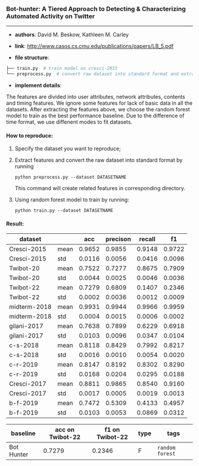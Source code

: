 ### Bot-hunter: A Tiered Approach to Detecting & Characterizing Automated Activity on Twitter

---

- **authors**: David M. Beskow,  Kathleen M. Carley

- **link**: http://www.casos.cs.cmu.edu/publications/papers/LB_5.pdf

- **file structure**: 

```python
├── train.py  # train model on cresci-2015
└── preprocess.py  # convert raw dataset into standard format and extract features

```

- **implement details**: 

The features are divided into user attributes, network attributes, contents and timing features. We ignore some features for lack of basic data in all the datasets. After extracting the features above, we choose the random forest model to train as the best performance baseline. Due to the difference of time format, we use diffenent modes to fit datasets.

#### How to reproduce:

1. Specify the dataset you want to reproduce;

2. Extract features and convert the raw dataset into standard format by running 

   `python preprocess.py --dataset DATASETNAME`

   This command will create related features in corresponding directory.

3. Using random forest model to train by running:

   `python train.py --dataset DATASETNAME`



#### Result:



| dataset      |      | acc    | precison | recall | f1     |
| ------------ | ---- | ------ | -------- | ------ | ------ |
| Cresci-2015  | mean | 0.9652 | 0.9855   | 0.9148 | 0.9722 |
| Cresci-2015  | std  | 0.0116 | 0.0056   | 0.0416 | 0.0096 |
| Twibot-20    | mean | 0.7522 | 0.7277   | 0.8675 | 0.7909 |
| Twibot-20    | std  | 0.0044 | 0.0025   | 0.0046 | 0.0036 |
| Twibot-22    | mean | 0.7279 | 0.6809   | 0.1407 | 0.2346 |
| Twibot-22    | std  | 0.0002 | 0.0036   | 0.0012 | 0.0009 |
| midterm-2018 | mean | 0.9931 | 0.9944   | 0.9966 | 0.9959 |
| midterm-2018 | std  | 0.0004 | 0.0015   | 0.0006 | 0.0002 |
| gilani-2017  | mean | 0.7638 | 0.7899   | 0.6229 | 0.6918 |
| gilani-2017  | std  | 0.0103 | 0.0096   | 0.0347 | 0.0104 |
| c-s-2018     | mean | 0.8118 | 0.8429   | 0.7992 | 0.8217 |
| c-s-2018     | std  | 0.0016 | 0.0010   | 0.0054 | 0.0020 |
| c-r-2019     | mean | 0.8147 | 0.8192   | 0.8302 | 0.8290 |
| c-r-2019     | std  | 0.0168 | 0.0204   | 0.0295 | 0.0188 |
| Cresci-2017  | mean | 0.8811 | 0.9865   | 0.8540 | 0.9160 |
| Cresci-2017  | std  | 0.0017 | 0.0005   | 0.0019 | 0.0013 |
| b-f-2019     | mean | 0.7472 | 0.5309   | 0.4133 | 0.4957 |
| b-f-2019     | std  | 0.0103 | 0.0053   | 0.0869 | 0.0312 |






| baseline | acc on Twibot-22 | f1 on Twibot-22 | type | tags|
| -------- | ---------------- | --------------- | ---- | --- |
| Bot Hunter |0.7279|0.2346|F|`random forest`|


